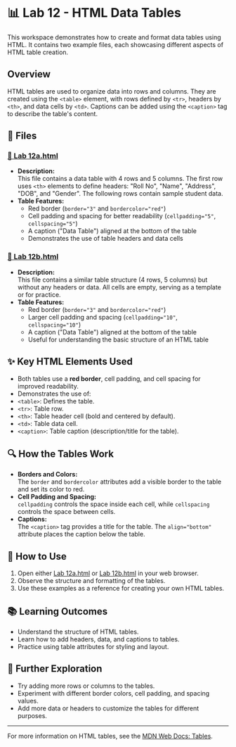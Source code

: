 # 📊 Lab 12 - HTML Data Tables

This workspace demonstrates how to create and format data tables using HTML. It contains two example files, each showcasing different aspects of HTML table creation.

## Overview

HTML tables are used to organize data into rows and columns. They are created using the `<table>` element, with rows defined by `<tr>`, headers by `<th>`, and data cells by `<td>`. Captions can be added using the `<caption>` tag to describe the table's content.

## 📁  Files

### [📝 Lab 12a.html](Lab%2012a.html)

- **Description:**  
  This file contains a data table with 4 rows and 5 columns. The first row uses `<th>` elements to define headers: "Roll No", "Name", "Address", "DOB", and "Gender". The following rows contain sample student data.
- **Table Features:**
  - Red border (`border="3"` and `bordercolor="red"`)
  - Cell padding and spacing for better readability (`cellpadding="5"`, `cellspacing="5"`)
  - A caption ("Data Table") aligned at the bottom of the table
  - Demonstrates the use of table headers and data cells

### [📝 Lab 12b.html](Lab%2012b.html)

- **Description:**  
  This file contains a similar table structure (4 rows, 5 columns) but without any headers or data. All cells are empty, serving as a template or for practice.
- **Table Features:**
  - Red border (`border="3"` and `bordercolor="red"`)
  - Larger cell padding and spacing (`cellpadding="10"`, `cellspacing="10"`)
  - A caption ("Data Table") aligned at the bottom of the table
  - Useful for understanding the basic structure of an HTML table

## ✨ Key HTML Elements Used
- Both tables use a **red border**, cell padding, and cell spacing for improved readability.
- Demonstrates the use of:
- `<table>`: Defines the table.
- `<tr>`: Table row.
- `<th>`: Table header cell (bold and centered by default).
- `<td>`: Table data cell.
- `<caption>`: Table caption (description/title for the table).

## 🔍 How the Tables Work

- **Borders and Colors:**  
  The `border` and `bordercolor` attributes add a visible border to the table and set its color to red.
- **Cell Padding and Spacing:**  
  `cellpadding` controls the space inside each cell, while `cellspacing` controls the space between cells.
- **Captions:**  
  The `<caption>` tag provides a title for the table. The `align="bottom"` attribute places the caption below the table.

## 🚀 How to Use

1. Open either [Lab 12a.html](Lab%2012a.html) or [Lab 12b.html](Lab%2012b.html) in your web browser.
2. Observe the structure and formatting of the tables.
3. Use these examples as a reference for creating your own HTML tables.

## 📚 Learning Outcomes

- Understand the structure of HTML tables.
- Learn how to add headers, data, and captions to tables.
- Practice using table attributes for styling and layout.

## 🧩 Further Exploration

- Try adding more rows or columns to the tables.
- Experiment with different border colors, cell padding, and spacing values.
- Add more data or headers to customize the tables for different purposes.

---
For more information on HTML tables, see the [MDN Web Docs: Tables](https://developer.mozilla.org/en-US/docs/Web/HTML/Element/table).
